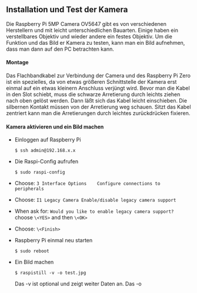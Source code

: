 ##  Installation und Test der Kamera

Die Raspberry Pi 5MP Camera OV5647 gibt es von verschiedenen Herstellern und mit leicht unterschiedlichen Bauarten.
Einige haben ein verstellbares Objektiv und wieder andere ein festes Objektiv.
Um die Funktion und das Bild er Kamera zu testen, kann man ein Bild aufnehmen, dass man dann auf den PC betrachten kann.

#### Montage

Das Flachbandkabel zur Verbindung der Camera und des Raspberry Pi Zero ist ein spezielles,
da von etwas größeren Schnittstelle der Kamera erst einmal auf ein etwas kleinern Anschluss verjüngt wird.
Bevor man die Kabel in den Slot schiebt, muss die schwarze Arretierung durch leichts ziehen nach oben gelöst werden.
Dann läßt sich das Kabel leicht einschieben. Die silbernen Kontakt müssen von der Arretierung weg schauen.
Sitzt das Kabel zentriert kann man die Arretierungen durch leichtes zurückdrücken fixieren. 

#### Kamera aktivieren und ein Bild machen

- Einloggen auf Raspberry Pi

      $ ssh admin@192.168.x.x
    
- Die Raspi-Config aufrufen

      $ sudo raspi-config
    
- Choose: `3 Interface Options    Configure connections to peripherals` 
- Choose: `I1 Legacy Camera Enable/disable legacy camera support` 
- When ask for: `Would you like to enable legacy camera support?` choose `\<YES>` and then `\<OK>`
- Choose: `\<Finish>`
- Raspberry Pi einmal neu starten 

      $ sudo reboot
      
- Ein Bild machen

      $ raspistill -v -o test.jpg

  Das -v ist optional und zeigt weiter Daten an. Das -o 



